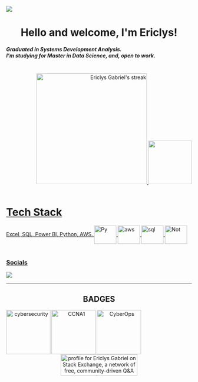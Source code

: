 ![](https://komarev.com/ghpvc/?username=gaberibr-github-username&style=plastic)
<div align="center">
  <h1>Hello and welcome, I'm Ericlys!</h1>
    <h5 align="left"> Graduated in Systems Development Analysis. <br> I'm studying for Master in Data Science, and, open to work.</h5>
  <div style="display: inline_block"><br>
  <div align="right">
    <a href="https://github.com/GaberiBR">
      <img title="Streak" alt="Ericlys Gabriel's streak" src="https://github-readme-streak-stats.herokuapp.com?user=gaberibr&theme=navy-gear&date_format=M%20j%5B%2C%20Y%5D" width=300px/>
    <img height="118em" src="https://github-readme-stats.vercel.app/api/top-langs/?username=GaberiBR&layout=compact&langs_count=6&theme=gruvbox"/>
  </div>
  <div align="left" style="display: inline_block"><br>
    <h1> Tech Stack </h1>
    Excel, SQL, Power BI, Python, AWS.
    <img align="center" alt="Py" height="50" width="60" src="https://cdn.jsdelivr.net/gh/devicons/devicon/icons/python/python-original-wordmark.svg"/>
    <img align="center" alt="aws" height="50" width="60" src="https://cdn.jsdelivr.net/gh/devicons/devicon@latest/icons/amazonwebservices/amazonwebservices-original-wordmark.svg"/>
    <img align="center" alt="sql" height="50" width="60" src="https://cdn.jsdelivr.net/gh/devicons/devicon@latest/icons/microsoftsqlserver/microsoftsqlserver-original-wordmark.svg"/>
    <img align="center" alt="Not" height="50" width="60" src="https://cdn.jsdelivr.net/gh/devicons/devicon@latest/icons/notion/notion-original.svg"/>
  </div>
</div> 
 
 <br>
 <div align="left">
   <h3>Socials</h3>
  <a href="https://www.linkedin.com/in/ericlysgabriel" target="_blank"> <img src="https://img.shields.io/badge/-LinkedIn-%230077B5?style=for-the-badge&logo=linkedin&logoColor=white" target="_blank"></a>
   
 <hr>
</div>
  <div>
  <h2 align="center">BADGES</h2>
  <a href= "https://www.credly.com/badges/a683039c-a18d-4628-8b73-61fe8ed4539d/public_url"> 
  <img align="left" src= "https://images.credly.com/size/340x340/images/054913b2-e271-49a2-a1a4-9bf1c1f9a404/CyberEssentials.png" width = 120px alt = "cybersecurity">
  <a href= "https://www.credly.com/badges/d9deecce-5826-4978-bcdc-1f033c64514a/public_url"> 
  <img align="left" src= "https://images.credly.com/size/340x340/images/70d71df5-f3dc-4380-9b9d-f22513a70417/CCNAITN__1_.png" width = 120px alt = "CCNA1">
  <a href= "https://www.credly.com/badges/8d0b7fa7-64ad-4f48-8ded-87d18129b235/public_url"> 
  <img align="left" src= "https://images.credly.com/size/340x340/images/53f37f83-04a1-4935-9b1e-21a99cc6e1b2/CyberOpsAssoc.png" width = 120px alt = "CyberOps">
    <a href="https://stackexchange.com/users/28978237/ericlys-gabriel"><img src="https://stackexchange.com/users/flair/28978237.png" width="208" height="58" alt="profile for Ericlys Gabriel on Stack Exchange, a network of free, community-driven Q&amp;A sites" title="profile for Ericlys Gabriel on Stack Exchange, a network of free, community-driven Q&amp;A sites" /></a>
</div>

